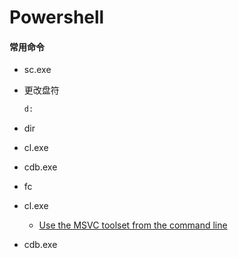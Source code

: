 # Powershell

#### 常用命令

- sc.exe

- 更改盘符

  ```cmd
  d:
  ```

- dir

- cl.exe

- cdb.exe

- fc

- cl.exe

  - [Use the MSVC toolset from the command line](<https://docs.microsoft.com/zh-cn/cpp/build/building-on-the-command-line?view=vs-2019>)

- cdb.exe